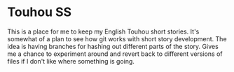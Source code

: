 Touhou SS
=========

This is a place for me to keep my English Touhou short stories. It's somewhat of a plan to see how git works with short story development. The idea is having branches for hashing out different parts of the story. Gives me a chance to experiment around and revert back to different versions of files if I don't like where something is going.
